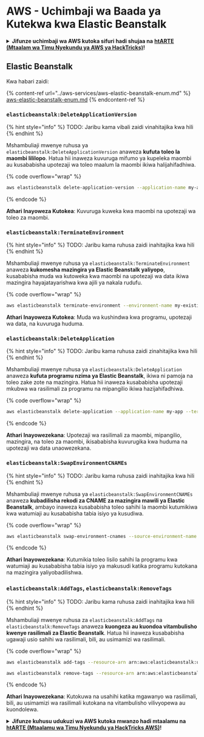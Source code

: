 # AWS - Uchimbaji wa Baada ya Kutekwa kwa Elastic Beanstalk

<details>

<summary><strong>Jifunze uchimbaji wa AWS kutoka sifuri hadi shujaa na</strong> <a href="https://training.hacktricks.xyz/courses/arte"><strong>htARTE (Mtaalam wa Timu Nyekundu ya AWS ya HackTricks)</strong></a><strong>!</strong></summary>

Njia nyingine za kusaidia HackTricks:

* Ikiwa unataka kuona **kampuni yako ikitangazwa kwenye HackTricks** au **kupakua HackTricks kwa PDF** Angalia [**MIPANGO YA KUJIUNGA**](https://github.com/sponsors/carlospolop)!
* Pata [**swag rasmi ya PEASS & HackTricks**](https://peass.creator-spring.com)
* Gundua [**Familia ya PEASS**](https://opensea.io/collection/the-peass-family), mkusanyiko wetu wa [**NFTs**](https://opensea.io/collection/the-peass-family) ya kipekee
* **Jiunge na** 💬 [**Kikundi cha Discord**](https://discord.gg/hRep4RUj7f) au kikundi cha [**telegram**](https://t.me/peass) au **tufuate** kwenye **Twitter** 🐦 [**@hacktricks\_live**](https://twitter.com/hacktricks\_live)**.**
* **Shiriki mbinu zako za uchimbaji kwa kuwasilisha PRs kwa** [**HackTricks**](https://github.com/carlospolop/hacktricks) na [**HackTricks Cloud**](https://github.com/carlospolop/hacktricks-cloud) repos za github.

</details>

## Elastic Beanstalk

Kwa habari zaidi:

{% content-ref url="../aws-services/aws-elastic-beanstalk-enum.md" %}
[aws-elastic-beanstalk-enum.md](../aws-services/aws-elastic-beanstalk-enum.md)
{% endcontent-ref %}

### `elasticbeanstalk:DeleteApplicationVersion`

{% hint style="info" %}
TODO: Jaribu kama vibali zaidi vinahitajika kwa hili
{% endhint %}

Mshambuliaji mwenye ruhusa ya `elasticbeanstalk:DeleteApplicationVersion` anaweza **kufuta toleo la maombi lililopo**. Hatua hii inaweza kuvuruga mifumo ya kupeleka maombi au kusababisha upotezaji wa toleo maalum la maombi ikiwa halijahifadhiwa. 

{% code overflow="wrap" %}
```bash
aws elasticbeanstalk delete-application-version --application-name my-app --version-label my-version
```
{% endcode %}

**Athari Inayoweza Kutokea**: Kuvuruga kuweka kwa maombi na upotezaji wa toleo za maombi.

### `elasticbeanstalk:TerminateEnvironment`

{% hint style="info" %}
TODO: Jaribu kama ruhusa zaidi inahitajika kwa hili
{% endhint %}

Mshambuliaji mwenye ruhusa ya `elasticbeanstalk:TerminateEnvironment` anaweza **kukomesha mazingira ya Elastic Beanstalk yaliyopo**, kusababisha muda wa kutoweka kwa maombi na upotezaji wa data ikiwa mazingira hayajatayarishwa kwa ajili ya nakala rudufu. 

{% code overflow="wrap" %}
```bash
aws elasticbeanstalk terminate-environment --environment-name my-existing-env
```
**Athari Inayoweza Kutokea**: Muda wa kushindwa kwa programu, upotezaji wa data, na kuvuruga huduma.

### `elasticbeanstalk:DeleteApplication`

{% hint style="info" %}
TODO: Jaribu kama ruhusa zaidi zinahitajika kwa hili
{% endhint %}

Mshambuliaji mwenye ruhusa ya `elasticbeanstalk:DeleteApplication` anaweza **kufuta programu nzima ya Elastic Beanstalk**, ikiwa ni pamoja na toleo zake zote na mazingira. Hatua hii inaweza kusababisha upotezaji mkubwa wa rasilimali za programu na mipangilio ikiwa hazijahifadhiwa. 

{% code overflow="wrap" %}
```bash
aws elasticbeanstalk delete-application --application-name my-app --terminate-env-by-force
```
{% endcode %}

**Athari Inayowezekana**: Upotezaji wa rasilimali za maombi, mipangilio, mazingira, na toleo za maombi, ikisababisha kuvurugika kwa huduma na upotezaji wa data unaowezekana.

### `elasticbeanstalk:SwapEnvironmentCNAMEs`

{% hint style="info" %}
TODO: Jaribu kama ruhusa zaidi inahitajika kwa hili
{% endhint %}

Mshambuliaji mwenye ruhusa ya `elasticbeanstalk:SwapEnvironmentCNAMEs` anaweza **kubadilisha rekodi za CNAME za mazingira mawili ya Elastic Beanstalk**, ambayo inaweza kusababisha toleo sahihi la maombi kutumikiwa kwa watumiaji au kusababisha tabia isiyo ya kusudiwa.

{% code overflow="wrap" %}
```bash
aws elasticbeanstalk swap-environment-cnames --source-environment-name my-env-1 --destination-environment-name my-env-2
```
{% endcode %}

**Athari Inayowezekana**: Kutumikia toleo lisilo sahihi la programu kwa watumiaji au kusababisha tabia isiyo ya makusudi katika programu kutokana na mazingira yaliyobadilishwa.

### `elasticbeanstalk:AddTags`, `elasticbeanstalk:RemoveTags`

{% hint style="info" %}
TODO: Jaribu kama ruhusa zaidi inahitajika kwa hili
{% endhint %}

Mshambuliaji mwenye ruhusa za `elasticbeanstalk:AddTags` na `elasticbeanstalk:RemoveTags` anaweza **kuongeza au kuondoa vitambulisho kwenye rasilimali za Elastic Beanstalk**. Hatua hii inaweza kusababisha ugawaji usio sahihi wa rasilimali, bili, au usimamizi wa rasilimali. 

{% code overflow="wrap" %}
```bash
aws elasticbeanstalk add-tags --resource-arn arn:aws:elasticbeanstalk:us-west-2:123456789012:environment/my-app/my-env --tags Key=MaliciousTag,Value=1

aws elasticbeanstalk remove-tags --resource-arn arn:aws:elasticbeanstalk:us-west-2:123456789012:environment/my-app/my-env --tag-keys MaliciousTag
```
{% endcode %}

**Athari Inayowezekana**: Kutokuwa na usahihi katika mgawanyo wa rasilimali, bili, au usimamizi wa rasilimali kutokana na vitambulisho vilivyopewa au kuondolewa.

<details>

<summary><strong>Jifunze kuhusu udukuzi wa AWS kutoka mwanzo hadi mtaalamu na</strong> <a href="https://training.hacktricks.xyz/courses/arte"><strong>htARTE (Mtaalamu wa Timu Nyekundu ya HackTricks AWS)</strong></a><strong>!</strong></summary>

Njia nyingine za kusaidia HackTricks:

* Ikiwa unataka kuona **kampuni yako ikionekana kwenye HackTricks** au **kupakua HackTricks kwa muundo wa PDF** Angalia [**MIPANGO YA KUJIUNGA**](https://github.com/sponsors/carlospolop)!
* Pata [**bidhaa rasmi za PEASS & HackTricks**](https://peass.creator-spring.com)
* Gundua [**Familia ya PEASS**](https://opensea.io/collection/the-peass-family), mkusanyiko wetu wa [**NFTs**](https://opensea.io/collection/the-peass-family) za kipekee
* **Jiunge na** 💬 [**Kikundi cha Discord**](https://discord.gg/hRep4RUj7f) au kikundi cha [**telegram**](https://t.me/peass) au **tufuate** kwenye **Twitter** 🐦 [**@hacktricks\_live**](https://twitter.com/hacktricks\_live)**.**
* **Shiriki mbinu zako za udukuzi kwa kuwasilisha PRs kwenye** [**HackTricks**](https://github.com/carlospolop/hacktricks) na [**HackTricks Cloud**](https://github.com/carlospolop/hacktricks-cloud) repos za github.

</details>
